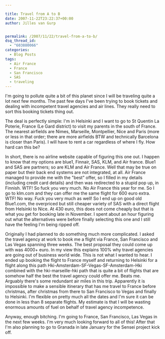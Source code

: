 ```yaml
---

title: Travel from A to B
date: 2007-11-22T23:22:37+00:00
author: Jilles van Gurp


permalink: /2007/11/22/travel-from-a-to-b/
dsq_thread_id:
  - "603880066"
categories:
  - Blog Posts
tags:
  - Air France
  - France
  - San Francisco
  - SAS
  - traveling
---
```

I'm going to pollute quite a bit of this planet since I will be traveling quite a lot next few months. The past few days I've been trying to book tickets and dealing with incompetent travel agencies and air lines. They really need to sort this booking tickets thing out.

The deal is perfectly simple: I'm in Helsinki and I want to go to St Quentin La Poterie, France (Le Gard district) to visit my parents in the south of France. The nearest airfields are Nimes, Marseille, Montpellier, Nice and Paris (more or less in that order; there are more airfields BTW and technically Barcelona is closer than Paris). I will have to rent a car regardless of where I fly. How hard can this be?

In short, there is no airline website capable of figuring this one out. I happen to know that my options are blue1, Finnair, SAS, KLM, and Air france. Blue1 and SAS are partners; so are KLM and Air France. Well that may be true on paper but their back end systems are not integrated, at all. Air France managed to provide me with the "best" offer, so I filled in my details (including credit card details) and then was redirected to a stupid pop up, in Finnish. WTF! So fuck you very much. No Air France this year for me. So I go to klm.com and they can offer me the same flight for 600 euro extra. WTF! No way. Fuck you very much as well! So I end up on good old Blue1.com, the overpriced but still cheaper variety of SAS with a direct flight from Helsinki to Nice. At 430 euro, this does not come cheaply but that is what you get for booking late in November. I spent about an hour figuring out what the alternatives were before finally selecting this one and I still have the feeling I'm being ripped off.

Originally I had planned to do something much more complicated. I asked the travel agency at work to book me a flight via France, San Francisco and Las Vegas spanning three weeks. The best proposal they could come up with was 4000+ euro. In my view this explains 100% why travel agencies are going out of business world wide. This is not what I wanted to hear. I ended up booking the flight to France myself and returning to Helsinki for a flight along this path Hki-Amsterdam-SF-Vegas-SF-Amsterdam-Hki combined with the hki-marseille-hki path that is quite a bit of flights that are somehow half the best the travel agency could offer me. Beats me. Arguably there's some redundant air miles in this trip. Apparently it is impossible to make a sensible itinerary that has me travel to France before christmas, after christmas from there to San Francisco to Vegas and finally to Helsinki. I'm flexible on pretty much all the dates and I'm sure it can be done in less than 8 separate flights. My estimate is that I will be wasting enormous amounts of fuel on behalf of travel agency incompetence.

Anyway, enough bitching. I'm going to France, San Francisco, Las Vegas in the next few weeks. I'm very much looking forward to all of this! After that I'm also planning to go to Granada in late January for the Sensei project kick off.

